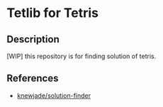 # Tetlib for Tetris

## Description

[WIP] this repository is for finding solution of tetris.

## References

- [knewjade/solution-finder](https://github.com/knewjade/solution-finder)
